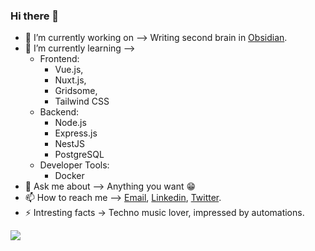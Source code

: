 ### Hi there 👋

- 🔭 I’m currently working on –> Writing second brain in [Obsidian](https://obsidian.md/).
- 🌱 I’m currently learning –> 
    - Frontend:
        - Vue.js,
        - Nuxt.js,
        - Gridsome,
        - Tailwind CSS
    - Backend:
        - Node.js
        - Express.js
        - NestJS
        - PostgreSQL
    - Developer Tools:
        - Docker
- 💬 Ask me about –> Anything you want 😁
- 📫 How to reach me –> [Email](mailto:jakub.soboczynski@icloud.com), [Linkedin](https://www.linkedin.com/in/jakubsoboczynski), [Twitter](https://twitter.com/teziovsky).
- ⚡ Intresting facts -> Techno music lover, impressed by automations.

<img src="https://github-readme-stats.vercel.app/api?username=teziovsky&show_icons=true&theme=vue-dark&hide_title=true" />
